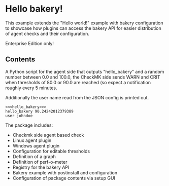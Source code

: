 # Hello bakery!

This example extends the "Hello world!" example with bakery configuration
to showcase how plugins can access the bakery API for easier distribution
of agent checks and their configuration. 

Enterprise Edition only!

## Contents

A Python script for the agent side that outputs "hello_bakery" and a
random number between 0.0 and 100.0, the CheckMK side sends WARN and 
CRIT when thresholds of 80.0 or 90.0 are reached (so expect a 
notification roughly every 5 minutes.

Additionally the user name read from the JSON config is printed out.

```
<<<hello_bakery>>>
hello_bakery 90.24242012379389
user johndoe
```

The package includes:

- Checkmk side agent based check
- Linux agent plugin
- Windows agent plugin
- Configuration for editable thresholds
- Definition of a graph
- Definition of perf-o-meter
- Registry for the bakery API
- Bakery example with postinstall and configuration
- Configuration of package contents via setup GUI
